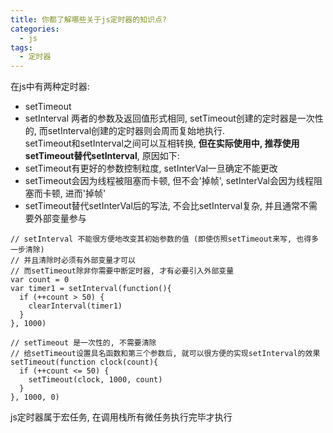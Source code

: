 ```yaml
---
title: 你都了解哪些关于js定时器的知识点?
categories: 
  - js
tags: 
  - 定时器
---
```

在js中有两种定时器:
- setTimeout
- setInterval
两者的参数及返回值形式相同, setTimeout创建的定时器是一次性的, 而setInterval创建的定时器则会周而复始地执行.  
setTimeout和setInterval之间可以互相转换, **但在实际使用中, 推荐使用setTimeout替代setInterval**, 原因如下:  
- setTimeout有更好的参数控制粒度, setInterVal一旦确定不能更改  
- setTimeout会因为线程被阻塞而卡顿, 但不会'掉帧', setInterVal会因为线程阻塞而卡顿, 进而'掉帧'  
- setTimeout替代setInterVal后的写法, 不会比setInterval复杂, 并且通常不需要外部变量参与  

```
// setInterval 不能很方便地改变其初始参数的值 (即使仿照setTimeout来写, 也得多一步清除)
// 并且清除时必须有外部变量才可以
// 而setTimeout除非你需要中断定时器, 才有必要引入外部变量
var count = 0
var timer1 = setInterval(function(){
  if (++count > 50) {
    clearInterval(timer1)
  }
}, 1000)

// setTimeout 是一次性的, 不需要清除
// 给setTimeout设置具名函数和第三个参数后, 就可以很方便的实现setInterval的效果
setTimeout(function clock(count){
  if (++count <= 50) {
    setTimeout(clock, 1000, count)
  }
}, 1000, 0)

```

js定时器属于宏任务, 在调用栈所有微任务执行完毕才执行
